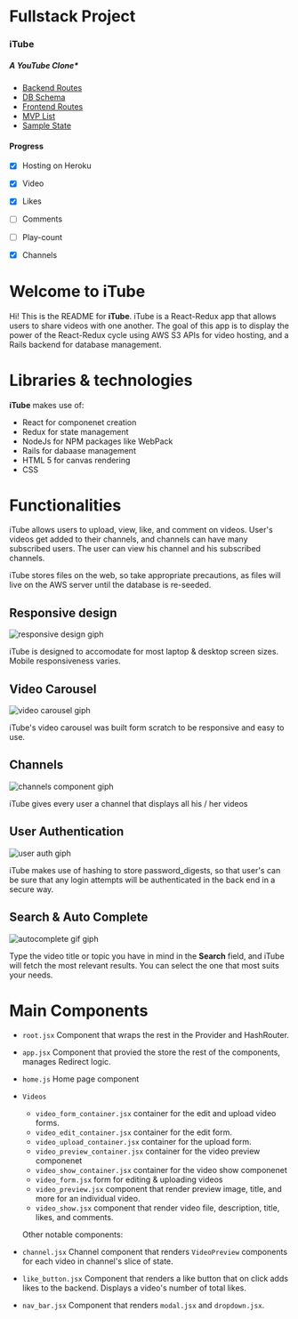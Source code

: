 
# Fullstack Project

### iTube
##### A YouTube Clone*


* [Backend Routes](https://github.com/luqven/iTube/wiki/Backend-Routes)
* [DB Schema](https://github.com/luqven/Fullstack_Project/wiki/Database-Schema)
* [Frontend Routes](https://github.com/luqven/iTube/wiki/Frontend-Routes)
* [MVP List](https://github.com/luqven/Fullstack_Project/wiki/MVP)
* [Sample State](https://github.com/luqven/Fullstack_Project/wiki/Sample-State)





#### Progress

- [x] Hosting on Heroku
- [x] Video 
- [x] Likes
- [ ] Comments
- [ ] Play-count 
- [x] Channels


# Welcome to iTube

Hi! This is the README for **iTube**. iTube is a React-Redux app that allows users to share videos with one another. The goal of this app is to display the power of the React-Redux cycle using AWS S3 APIs for video hosting, and a Rails backend for database management.

# Libraries & technologies

**iTube** makes use of:
- React for componenet creation
- Redux for state management
- NodeJs for NPM packages like WebPack
- Rails for dabaase management
- HTML 5 for canvas rendering
- CSS

# Functionalities

iTube allows users to upload, view, like, and comment on videos. User's videos get added to their channels, and channels can have many subscribed users. The user can view his channel and his subscribed channels.

iTube stores files on the web, so take appropriate precautions, as files will live on the AWS server until the database is re-seeded.

## Responsive design
![responsive design giph](https://media.giphy.com/media/ygBEzlThonWREEjbhm/giphy.gif)

iTube is designed to accomodate for most laptop & desktop screen sizes. Mobile responsiveness varies.

## Video Carousel
![video carousel giph](https://media.giphy.com/media/64atx7V5NBfxDURWBJ/giphy.gif)

iTube's video carousel was built form scratch to be responsive and easy to use.

## Channels
![channels component giph](https://media.giphy.com/media/WwdYhnJvQyzFCVobul/giphy.gif)

iTube gives every user a channel that displays all his / her videos

## User Authentication
![user auth giph](https://media.giphy.com/media/fMAKVTPqQdEqPzo45i/giphy.gif)

iTube makes use of hashing to store password_digests, so that user's can be sure that any login attempts will be authenticated in the back end in a secure way.

## Search & Auto Complete
![autocomplete gif giph](https://media.giphy.com/media/E0Rl6gNKudCK4xjQBS/giphy.gif)

Type the video title or topic you have in mind in the **Search** field, and iTube will fetch the most relevant results. You can select the one that most suits your needs.


# Main Components

- ``root.jsx`` Component that wraps the rest in the Provider and HashRouter.
- ``app.jsx`` Component that provied the store the rest of the components, manages Redirect logic.
- ``home.js`` Home page component
- ``Videos``
  - ``video_form_container.jsx`` container for the edit and upload video forms.
  - ``video_edit_container.jsx`` container for the edit form.
  - ``video_upload_container.jsx`` container for the upload form.
  - ``video_preview_container.jsx`` container for the video preview componenet
  - ``video_show_container.jsx`` container for the video show componenet
  - ``video_form.jsx`` form for editing & uploading videos
  - ``video_preview.jsx`` component that render preview image, title, and more for an individual video.
  - ``video_show.jsx`` component that render video file, description, title, likes, and comments.

  Other notable components:
- ``channel.jsx`` Channel component that renders `VideoPreview` components for each video in channel's slice of state.
- ``like_button.jsx`` Component that renders a like button that on click adds likes to the backend. Displays a video's number of total likes.
- ``nav_bar.jsx``  Component that renders `modal.jsx` and `dropdown.jsx`.





